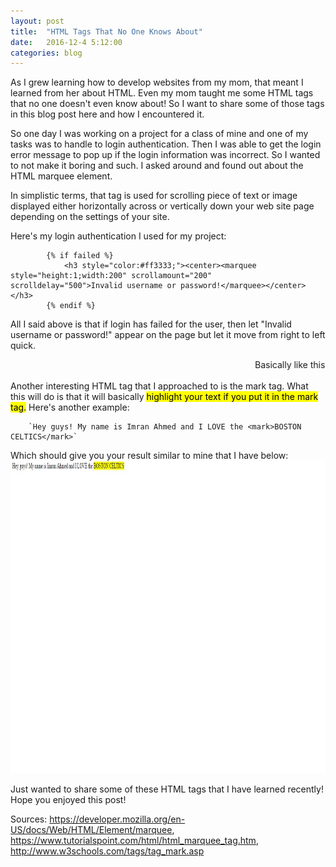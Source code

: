 ```yaml
---
layout: post
title:  "HTML Tags That No One Knows About"
date:   2016-12-4 5:12:00
categories: blog
---
```

As I grew learning how to develop websites from my mom, that meant I learned from her about HTML. Even my mom taught
me some HTML tags that no one doesn't even know about! So I want to share some of those tags in this blog post here
and how I encountered it.

So one day I was working on a project for a class of mine and one of my tasks was to handle to login authentication. 
Then I was able to get the login error message to pop up if the login information was incorrect. So I wanted to not
make it boring and such. I asked around and found out about the HTML marquee element.

In simplistic terms, that tag is used for scrolling piece of text or image displayed either horizontally
across or vertically down your web site page depending on the settings of your site.

Here's my login authentication I used for my project:

            {% if failed %}
                <h3 style="color:#ff3333;"><center><marquee style="height:1;width:200" scrollamount="200" scrolldelay="500">Invalid username or password!</marquee></center></h3>
            {% endif %}

All I said above is that if login has failed for the user, then let "Invalid username or password!" appear on the page but let it move from right to left quick. 

<marquee>Basically like this</marquee>

Another interesting HTML tag that I approached to is the mark tag. What this will do is that it will basically <mark>highlight your text if you put it in the mark
tag.</mark> Here's another example:

        `Hey guys! My name is Imran Ahmed and I LOVE the <mark>BOSTON CELTICS</mark>`
        
Which should give you your result similar to mine that I have below:
<img src="/assets/img/BostonCeltics.jpg" alt="Boston Celtics Highlight Text" height="500" weight="500">

Just wanted to share some of these HTML tags that I have learned recently! Hope you enjoyed this post!

Sources: https://developer.mozilla.org/en-US/docs/Web/HTML/Element/marquee, https://www.tutorialspoint.com/html/html_marquee_tag.htm, http://www.w3schools.com/tags/tag_mark.asp
         